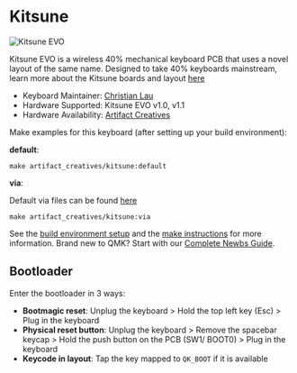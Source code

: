 # Kitsune

![Kitsune EVO](about:blank)

Kitsune EVO is a wireless 40% mechanical keyboard PCB that uses a novel layout of the same name. Designed to take 40% keyboards mainstream, learn more about the Kitsune boards and layout [here](about:blank)

* Keyboard Maintainer: [Christian Lau](https://github.com/duock)
* Hardware Supported: Kitsune EVO v1.0, v1.1
* Hardware Availability: [Artifact Creatives](about:blank)

Make examples for this keyboard (after setting up your build environment):

**default**:

    make artifact_creatives/kitsune:default

**via**:

Default via files can be found [here](https://github.com/the-via/qmk_userspace_via/tree/main/keyboards/artifact_creatives/kitsune/keymaps/via)

    make artifact_creatives/kitsune:via

See the [build environment setup](https://docs.qmk.fm/#/getting_started_build_tools) and the [make instructions](https://docs.qmk.fm/#/getting_started_make_guide) for more information. Brand new to QMK? Start with our [Complete Newbs Guide](https://docs.qmk.fm/#/newbs).

## Bootloader

Enter the bootloader in 3 ways:

* **Bootmagic reset**: Unplug the keyboard > Hold the top left key (Esc) > Plug in the keyboard
* **Physical reset button**: Unplug the keyboard > Remove the spacebar keycap > Hold the push button on the PCB (SW1/ BOOT0) > Plug in the keyboard
* **Keycode in layout**: Tap the key mapped to `QK_BOOT` if it is available
